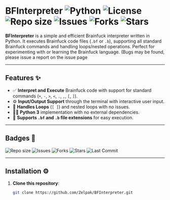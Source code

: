 # **BFInterpreter** ![Python](https://img.shields.io/badge/Python-3.x-blue.svg) ![License](https://img.shields.io/badge/License-MIT-green.svg) ![Repo size](https://img.shields.io/github/repo-size/Zelpak/BFInterpreter?color=blue&label=Repo%20Size&style=flat-square) ![Issues](https://img.shields.io/github/issues/Zelpak/BFInterpreter?style=flat-square) ![Forks](https://img.shields.io/github/forks/Zelpak/BFInterpreter?style=flat-square) ![Stars](https://img.shields.io/github/stars/Zelpak/BFInterpreter?style=flat-square)

**BFInterpreter** is a simple and efficient Brainfuck interpreter written in Python. It executes Brainfuck code files (`.bf` or `.b`), supporting all standard Brainfuck commands and handling loops/nested operations. Perfect for experimenting with or learning the Brainfuck language. (Bugs may be found, please issue a report on the issue page

---

## **Features** ✨

- ✅ **Interpret and Execute** Brainfuck code with support for standard commands (`+`, `-`, `>`, `<`, `.`, `,`, `[`, `]`).
- ⚙️ **Input/Output Support** through the terminal with interactive user input.
- 🔁 **Handles Loops** (`[ ]`) and nested loops with no issues.
- 🧑‍💻 **Python 3** implementation with no external dependencies.
- 📝 **Supports `.bf` and `.b` file extensions** for easy execution.

---

## **Badges** 📛

![Repo size](https://img.shields.io/github/repo-size/Zelpak/BFInterpreter?color=blue&label=Repo%20Size&style=flat-square)
![Issues](https://img.shields.io/github/issues/Zelpak/BFInterpreter?style=flat-square)
![Forks](https://img.shields.io/github/forks/Zelpak/BFInterpreter?style=flat-square)
![Stars](https://img.shields.io/github/stars/Zelpak/BFInterpreter?style=flat-square)
![Last Commit](https://img.shields.io/github/last-commit/Zelpak/BFInterpreter?style=flat-square)

---

## **Installation** ⚙️

1. **Clone this repository**:
   ```bash
   git clone https://github.com/Zelpak/BFInterpreter.git
